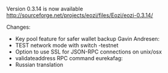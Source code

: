 Version 0.3.14 is now available
http://sourceforge.net/projects/eozi/files/Eozi/eozi-0.3.14/

Changes:
* Key pool feature for safer wallet backup
Gavin Andresen:
* TEST network mode with switch -testnet
* Option to use SSL for JSON-RPC connections on unix/osx
* validateaddress RPC command
eurekafag:
* Russian translation
